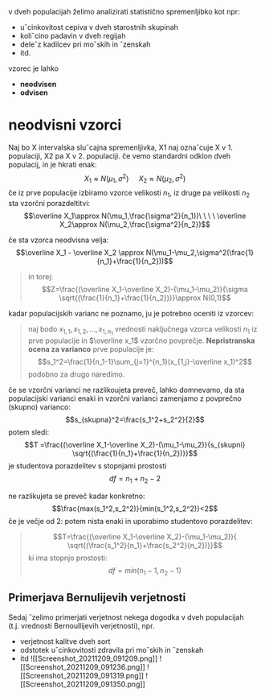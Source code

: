 v dveh populacijah želimo analizirati statistično spremenljibko kot npr:
- uˇcinkovitost cepiva v dveh starostnih skupinah  
- koliˇcino padavin v dveh regijah  
- deleˇz kadilcev pri moˇskih in ˇzenskah  
- itd.

vzorec je lahko 
- **neodvisen**
- **odvisen**

# neodvisni vzorci
Naj bo X intervalska sluˇcajna spremenljivka, X1 naj oznaˇcuje X v 1.  
populaciji, X2 pa X v 2. populaciji.
če vemo standardni odklon dveh populacij, in je hkrati enak:
$$X_1\approx N(\mu_1,\sigma^2)\ \ \ \ \ X_2\approx N(\mu_2,\sigma^2) $$
če iz prve populacije izbiramo vzorce velikosti $n_1$, iz druge pa velikosti $n_2$ sta vzorčni porazdeltitvi: $$\overline X_1\approx N(\mu_1,\frac{\sigma^2}{n_1})\ \ \ \ \overline X_2\approx N(\mu_2,\frac{\sigma^2}{n_2})$$
 
če sta vzorca neodvisna velja:
$$\overline X_1 - \overline X_2 \approx N(\mu_1-\mu_2,\sigma^2(\frac{1}{n_1}+\frac{1}{n_2}))$$

>in torej:
>$$Z=\frac{(\overline X_1-\overline X_2)-(\mu_1-\mu_2)}{\sigma \sqrt{(\frac{1}{n_1}+\frac{1}{n_2})}}\approx N(0,1)$$

kadar populacijskih varianc ne poznamo, ju je potrebno	oceniti iz vzorcev:
>naj bodo $x_{1,1},x_{1,2},...,x_{1,n_1}$ vrednosti naključnega vzorca velikosti $n_1$ iz prve populacije in $\overline x_1$ vzorčno povprečje.
>**Nepristranska ocena za varianco** prve populacije je:
>$$s_1^2=\frac{1}{n_1-1}\sum_{j=1}^{n_1}(x_{1,j}-\overline x_1)^2$$
>podobno za drugo naredimo. 

če se vzorčni varianci ne razlikoujeta preveč, lahko domnevamo, da sta populacijski varianci enaki in vzorčni varianci zamenjamo z povprečno (skupno) varianco:
$$s_{skupna}^2=\frac{s_1^2+s_2^2}{2}$$
potem sledi:
$$T =\frac{(\overline X_1-\overline X_2)-(\mu_1-\mu_2)}{s_{skupni} \sqrt{(\frac{1}{n_1}+\frac{1}{n_2})}}$$
je studentova porazdelitev s stopnjami prostosti $$df= n_1+n_2-2$$

ne razlikujeta se preveč kadar konkretno:
$$\frac{max(s_1^2,s_2^2)}{min(s_1^2,s_2^2)}<2$$
če je večje od 2:
potem nista enaki in uporabimo studentovo porazdelitev:
>$$T=\frac{(\overline X_1-\overline X_2)-(\mu_1-\mu_2)}{ \sqrt{(\frac{s_1^2}{n_1}+\frac{s_2^2}{n_2})}}$$
>ki ima stopnjo prostosti:
>$$df=min(n_1 -1, n_2-1)$$

## Primerjava Bernulijevih verjetnosti
Sedaj ˇzelimo primerjati verjetnost nekega dogodka v dveh populacijah  
(t.j. vrednosti Bernoullijevih verjetnosti), npr.  
- verjetnost kalitve dveh sort  
- odstotek uˇcinkovitosti zdravila pri moˇskih in ˇzenskah  
- itd
![[Screenshot_20211209_091209.png]]
![[Screenshot_20211209_091236.png]]
![[Screenshot_20211209_091319.png]]
![[Screenshot_20211209_091350.png]]
